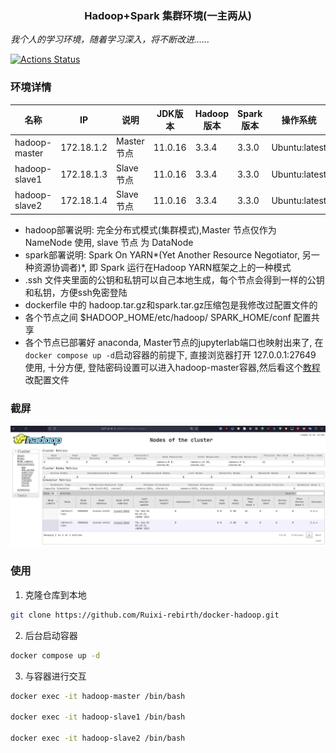<h3 align="center">Hadoop+Spark 集群环境(一主两从)</h3>

*我个人的学习环境，随着学习深入，将不断改进......*

[![Actions Status](https://github.com/Ruixi-rebirth/docker-hadoop/actions/workflows/workflow.yml/badge.svg)](https://github.com/Ruixi-rebirth/docker-hadoop/actions)

### 环境详情
|名称|IP|说明|JDK版本|Hadoop版本|Spark版本|操作系统|
|---|---|---|---|---|---|---|
|hadoop-master|172.18.1.2|Master节点|11.0.16|3.3.4|3.3.0|Ubuntu:latest|
|hadoop-slave1|172.18.1.3|Slave节点|11.0.16|3.3.4|3.3.0|Ubuntu:latest|
|hadoop-slave2|172.18.1.4|Slave节点|11.0.16|3.3.4|3.3.0|Ubuntu:latest|

- hadoop部署说明: 完全分布式模式(集群模式),Master 节点仅作为 NameNode 使用, slave 节点 为 DataNode
- spark部署说明: Spark On YARN*(Yet Another Resource Negotiator, 另一种资源协调者)*, 即 Spark 运行在Hadoop YARN框架之上的一种模式
- .ssh 文件夹里面的公钥和私钥可以自己本地生成，每个节点会得到一样的公钥和私钥，方便ssh免密登陆
- dockerfile 中的 hadoop.tar.gz和spark.tar.gz压缩包是我修改过配置文件的
- 各个节点之间 $HADOOP_HOME/etc/hadoop/ SPARK_HOME/conf 配置共享
- 各个节点已部署好 anaconda, Master节点的jupyterlab端口也映射出来了, 在`docker compose up -d`启动容器的前提下, 直接浏览器打开 127.0.0.1:27649 使用, 十分方便, 登陆密码设置可以进入hadoop-master容器,然后看这个[教程](https://jupyter-notebook.readthedocs.io/en/stable/public_server.html)改配置文件
### 截屏

![](./img/show.png)

### 使用 
1. 克隆仓库到本地
```bash
git clone https://github.com/Ruixi-rebirth/docker-hadoop.git
```
2. 后台启动容器 
```bash
docker compose up -d
```
3. 与容器进行交互
```bash
docker exec -it hadoop-master /bin/bash

docker exec -it hadoop-slave1 /bin/bash 

docker exec -it hadoop-slave2 /bin/bash
```
